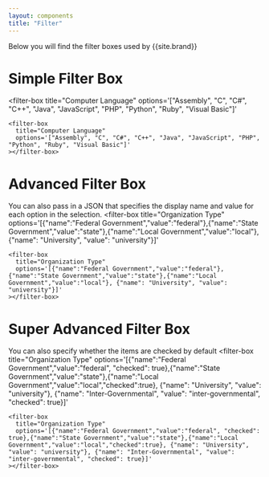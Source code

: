 ```yaml
---
layout: components
title: "Filter"
---
```


<script src="{{ '/assets/js/web_components.js' | relative_url }}"></script>


<p>Below you will find the filter boxes used by {{site.brand}}</p>

# Simple Filter Box
<filter-box
  title="Computer Language"
  options='["Assembly", "C", "C#", "C++", "Java", "JavaScript", "PHP", "Python", "Ruby", "Visual Basic"]'
></filter-box>
```
<filter-box
  title="Computer Language"
  options='["Assembly", "C", "C#", "C++", "Java", "JavaScript", "PHP", "Python", "Ruby", "Visual Basic"]'
></filter-box>
```

# Advanced Filter Box
You can also pass in a JSON that specifies the display name and value for each option in the selection.
<filter-box
  title="Organization Type"
  options='[{"name":"Federal Government","value":"federal"},{"name":"State Government","value":"state"},{"name":"Local Government","value":"local"}, {"name": "University", "value": "university"}]'
></filter-box>
```
<filter-box
  title="Organization Type"
  options='[{"name":"Federal Government","value":"federal"},{"name":"State Government","value":"state"},{"name":"Local Government","value":"local"}, {"name": "University", "value": "university"}]'
></filter-box>
```

# Super Advanced Filter Box
You can also specify whether the items are checked by default
<filter-box
  title="Organization Type"
  options='[{"name":"Federal Government","value":"federal", "checked": true},{"name":"State Government","value":"state"},{"name":"Local Government","value":"local","checked":true}, {"name": "University", "value": "university"}, {"name": "Inter-Governmental", "value": "inter-governmental", "checked": true}]'
></filter-box>
```
<filter-box
  title="Organization Type"
  options='[{"name":"Federal Government","value":"federal", "checked": true},{"name":"State Government","value":"state"},{"name":"Local Government","value":"local","checked":true}, {"name": "University", "value": "university"}, {"name": "Inter-Governmental", "value": "inter-governmental", "checked": true}]'
></filter-box>
```
